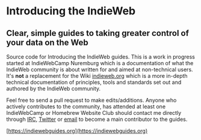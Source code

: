 # Introducing the IndieWeb
## Clear, simple guides to taking greater control of your data on the Web

Source code for Introducing the IndieWeb guides. This is a work in progress started at IndieWebCamp Nuremburg which is a documentation of what the IndieWeb community is about written for and aimed at non-technical users. It's **not** a replacement for the Wiki [indieweb.org](https://indieweb.org/) which is a more in-depth technical documentation of principles, tools and standards set out and authored by the IndieWeb community.

Feel free to send a pull request to make edits/additions. Anyone who actively contributes to the community, has attended at least one IndieWebCamp or Homebrew Website Club should contact me directly through [IRC](https://chat.indieweb.org), [Twitter](https://twitter.com/calum_ryan) or [email](mailto:hello@calumryan.com) to become a main contributor to the guides.

[https://indiewebguides.org](https://indiewebguides.org)